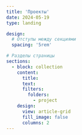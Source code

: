 ```yaml
---
title: 'Проекты'
date: 2024-05-19
type: landing

design:
  # Отступы между секциями
  spacing: '5rem'

# Разделы страницы
sections:
  - block: collection
    content:
      title: 
      text: 
      filters:
        folders:
          - project
    design:
      view: article-grid
      fill_image: false
      columns: 2
---
```

